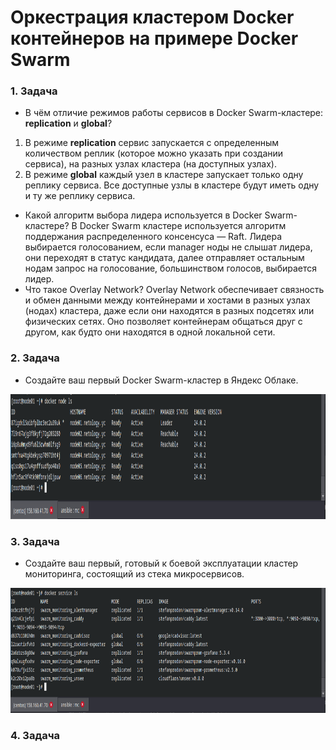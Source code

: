 # Оркестрация кластером Docker контейнеров на примере Docker Swarm

### 1. Задача
- В чём отличие режимов работы сервисов в Docker Swarm-кластере: **replication** и **global**?
1. В режиме **replication** сервис запускается с определенным количеством реплик (которое можно указать при создании сервиса), на разных узлах кластера (на доступных узлах).
2. В режиме **global** каждый узел в кластере запускает только одну реплику сервиса. Все доступные узлы в кластере будут иметь одну и ту же реплику сервиса.
- Какой алгоритм выбора лидера используется в Docker Swarm-кластере?
В Docker Swarm кластере используется алгоритм поддержания распределенного консенсуса — Raft. Лидера выбирается голосованием, если manager ноды не слышат лидера, они переходят в статус кандидата, далее отправляет остальным нодам запрос на голосование, большинством голосов, выбирается лидер.
- Что такое Overlay Network?
Overlay Network обеспечивает связность и обмен данными между контейнерами и хостами в разных узлах (нодах) кластера, даже если они находятся в разных подсетях или физических сетях. Оно позволяет контейнерам общаться друг с другом, как будто они находятся в одной локальной сети.


### 2. Задача
- Создайте ваш первый Docker Swarm-кластер в Яндекс Облаке.
<p align="center">
  <img width="800" height="200" src="./assets/yc_06_01.png">
</p>

### 3. Задача
- Создайте ваш первый, готовый к боевой эксплуатации кластер мониторинга, состоящий из стека микросервисов.
<p align="center">
  <img width="800" height="200" src="./assets/yc_06_02.png">
</p>

### 4. Задача




